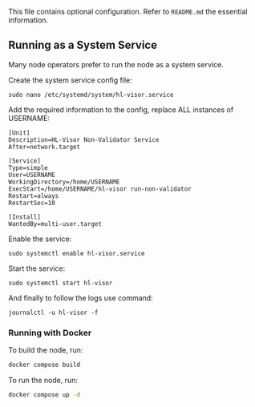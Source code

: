 This file contains optional configuration. Refer to `README.md` the essential information.

## Running as a System Service
Many node operators prefer to run the node as a system service.

Create the system service config file:
```
sudo nano /etc/systemd/system/hl-visor.service
```

Add the required information to the config, replace ALL instances of USERNAME:
```
[Unit]
Description=HL-Visor Non-Validator Service
After=network.target

[Service]
Type=simple
User=USERNAME
WorkingDirectory=/home/USERNAME
ExecStart=/home/USERNAME/hl-visor run-non-validator
Restart=always
RestartSec=10

[Install]
WantedBy=multi-user.target

```
Enable the service:
```
sudo systemctl enable hl-visor.service
```

Start the service:
```
sudo systemctl start hl-visor
```

And finally to follow the logs use command:
```
journalctl -u hl-visor -f
```

### Running with Docker
To build the node, run:

```bash
docker compose build
```

To run the node, run:

```bash
docker compose up -d
```

